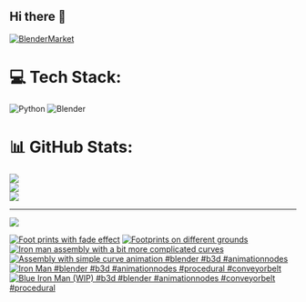 ## Hi there 👋

<!--
**luckychris/luckychris** is a ✨ _special_ ✨ repository because its `README.md` (this file) appears on your GitHub profile.

Here are some ideas to get you started:

- 🔭 I’m currently working on ...
- 🌱 I’m currently learning ...
- 👯 I’m looking to collaborate on ...
- 🤔 I’m looking for help with ...
- 💬 Ask me about ...
- 📫 How to reach me: https://www.instagram.com/blender.fun/
- 😄 Pronouns: ...
- ⚡ Fun fact: ...
-->


[![BlenderMarket](https://assets.superhivemarket.com/site_assets/blendermarketlogo.png)](https://blendermarket.com/creators/blenderfun)

# 💻 Tech Stack:
![Python](https://img.shields.io/badge/python-3670A0?style=for-the-badge&logo=python&logoColor=ffdd54) ![Blender](https://img.shields.io/badge/blender-%23F5792A.svg?style=for-the-badge&logo=blender&logoColor=white)
# 📊 GitHub Stats:
![](https://github-readme-stats.vercel.app/api?username=luckychris&theme=great-gatsby&hide_border=false&include_all_commits=false&count_private=false)<br/>
![](https://github-readme-streak-stats.herokuapp.com/?user=luckychris&theme=great-gatsby&hide_border=false)<br/>
![](https://github-readme-stats.vercel.app/api/top-langs/?username=luckychris&theme=great-gatsby&hide_border=false&include_all_commits=false&count_private=false&layout=compact)

---
[![](https://visitcount.itsvg.in/api?id=luckychris&icon=0&color=0)](https://visitcount.itsvg.in)

<!-- Proudly created with GPRM ( https://gprm.itsvg.in ) -->

<!-- BEGIN YOUTUBE-CARDS -->
[![Foot prints with fade effect](https://ytcards.demolab.com/?id=o9zyjBFJi1Q&title=Foot+prints+with+fade+effect&lang=en&timestamp=1750330881&background_color=%230d1117&title_color=%23ffffff&stats_color=%23dedede&max_title_lines=1&width=250&border_radius=5 "Foot prints with fade effect")](https://www.youtube.com/watch?v=o9zyjBFJi1Q)
[![Footprints on different grounds](https://ytcards.demolab.com/?id=SnRowIqeL3g&title=Footprints+on+different+grounds&lang=en&timestamp=1750244456&background_color=%230d1117&title_color=%23ffffff&stats_color=%23dedede&max_title_lines=1&width=250&border_radius=5 "Footprints on different grounds")](https://www.youtube.com/watch?v=SnRowIqeL3g)
[![Iron man assembly with a bit more complicated curves](https://ytcards.demolab.com/?id=I8hrgG6P6iY&title=Iron+man+assembly+with+a+bit+more+complicated+curves&lang=en&timestamp=1750158024&background_color=%230d1117&title_color=%23ffffff&stats_color=%23dedede&max_title_lines=1&width=250&border_radius=5 "Iron man assembly with a bit more complicated curves")](https://www.youtube.com/watch?v=I8hrgG6P6iY)
[![Assembly with simple curve animation #blender #b3d #animationnodes](https://ytcards.demolab.com/?id=j6bP5oNPy4w&title=Assembly+with+simple+curve+animation+%23blender+%23b3d+%23animationnodes&lang=en&timestamp=1750056277&background_color=%230d1117&title_color=%23ffffff&stats_color=%23dedede&max_title_lines=1&width=250&border_radius=5 "Assembly with simple curve animation #blender #b3d #animationnodes")](https://www.youtube.com/watch?v=j6bP5oNPy4w)
[![Iron Man #blender #b3d #animationnodes #procedural #conveyorbelt](https://ytcards.demolab.com/?id=0R4We4gZiPE&title=Iron+Man+%23blender+%23b3d+%23animationnodes+%23procedural+%23conveyorbelt&lang=en&timestamp=1749902401&background_color=%230d1117&title_color=%23ffffff&stats_color=%23dedede&max_title_lines=1&width=250&border_radius=5 "Iron Man #blender #b3d #animationnodes #procedural #conveyorbelt")](https://www.youtube.com/watch?v=0R4We4gZiPE)
[![Blue Iron Man (WIP)  #b3d #blender #animationnodes #conveyorbelt #procedural](https://ytcards.demolab.com/?id=QOYP-TLk8lo&title=Blue+Iron+Man+%28WIP%29++%23b3d+%23blender+%23animationnodes+%23conveyorbelt+%23procedural&lang=en&timestamp=1749646844&background_color=%230d1117&title_color=%23ffffff&stats_color=%23dedede&max_title_lines=1&width=250&border_radius=5 "Blue Iron Man (WIP)  #b3d #blender #animationnodes #conveyorbelt #procedural")](https://www.youtube.com/shorts/QOYP-TLk8lo)
<!-- END YOUTUBE-CARDS -->


